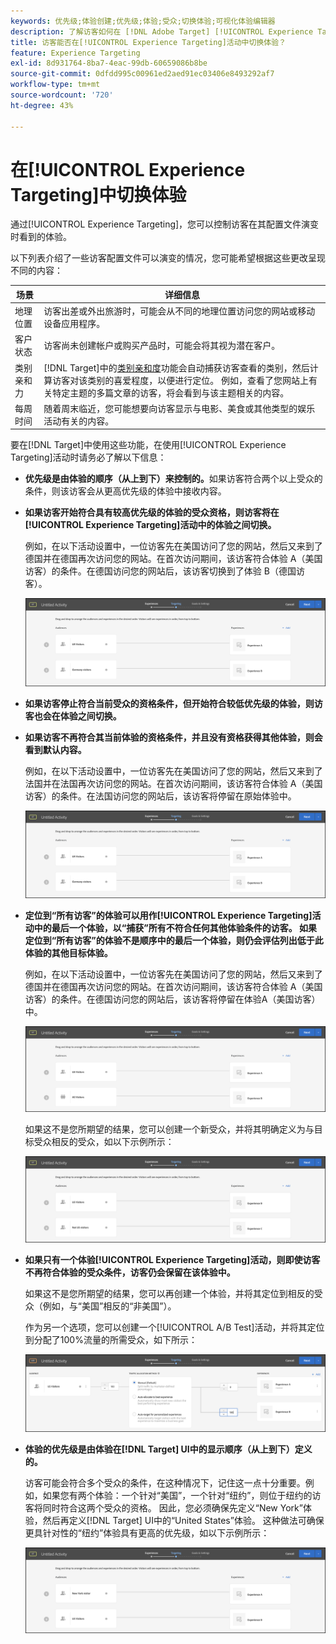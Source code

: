```yaml
---
keywords: 优先级;体验创建;优先级;体验;受众;切换体验;可视化体验编辑器
description: 了解访客如何在 [!DNL Adobe Target] [!UICONTROL Experience Targeting] (XT)活动中的体验之间随着其个人资料的发展而切换。
title: 访客能否在[!UICONTROL Experience Targeting]活动中切换体验？
feature: Experience Targeting
exl-id: 8d931764-8ba7-4eac-99db-60659086b8be
source-git-commit: 0dfdd995c00961ed2aed91ec03406e8493292af7
workflow-type: tm+mt
source-wordcount: '720'
ht-degree: 43%

---
```


# 在[!UICONTROL Experience Targeting]中切换体验

通过[!UICONTROL Experience Targeting]，您可以控制访客在其配置文件演变时看到的体验。

以下列表介绍了一些访客配置文件可以演变的情况，您可能希望根据这些更改呈现不同的内容：

| 场景 | 详细信息 |
|--- |--- |
| 地理位置 | 访客出差或外出旅游时，可能会从不同的地理位置访问您的网站或移动设备应用程序。 |
| 客户状态 | 访客尚未创建帐户或购买产品时，可能会将其视为潜在客户。 |
| 类别亲和力 | [!DNL Target]中的[类别亲和度](/help/main/c-target/c-visitor-profile/category-affinity.md)功能会自动捕获访客查看的类别，然后计算访客对该类别的喜爱程度，以便进行定位。 例如，查看了您网站上有关特定主题的多篇文章的访客，将会看到与该主题相关的内容。 |
| 每周时间 | 随着周末临近，您可能想要向访客显示与电影、美食或其他类型的娱乐活动有关的内容。 |

要在[!DNL Target]中使用这些功能，在使用[!UICONTROL Experience Targeting]活动时请务必了解以下信息：

* **优先级是由体验的顺序（从上到下）来控制的。**&#x200B;如果访客符合两个以上受众的条件，则该访客会从更高优先级的体验中接收内容。
* **如果访客开始符合具有较高优先级的体验的受众资格，则访客将在[!UICONTROL Experience Targeting]活动中的体验之间切换。**

  例如，在以下活动设置中，一位访客先在美国访问了您的网站，然后又来到了德国并在德国再次访问您的网站。在首次访问期间，该访客符合体验 A（美国访客）的条件。在德国访问您的网站后，该访客切换到了体验 B（德国访客）。

  ![优先级：美国 > 德国](/help/main/c-activities/t-experience-target/t-xt-create/assets/xt_priority_us_germany-new.png)

* **如果访客停止符合当前受众的资格条件，但开始符合较低优先级的体验，则访客也会在体验之间切换。**
* **如果访客不再符合其当前体验的资格条件，并且没有资格获得其他体验，则会看到默认内容。**

  例如，在以下活动设置中，一位访客先在美国访问了您的网站，然后又来到了法国并在法国再次访问您的网站。在首次访问期间，该访客符合体验 A（美国访客）的条件。在法国访问您的网站后，该访客将停留在原始体验中。

  ![优先级：美国 > 德国](/help/main/c-activities/t-experience-target/t-xt-create/assets/xt_priority_us_germany-new.png)

* **定位到“所有访客”的体验可以用作[!UICONTROL Experience Targeting]活动中的最后一个体验，以“捕获”所有不符合任何其他体验条件的访客。 如果定位到“所有访客”的体验不是顺序中的最后一个体验，则仍会评估列出低于此体验的其他目标体验。**

  例如，在以下活动设置中，一位访客先在美国访问了您的网站，然后又来到了德国并在德国再次访问您的网站。在首次访问期间，该访客符合体验 A（美国访客）的条件。在德国访问您的网站后，该访客将停留在体验A（美国访客）中。

  ![优先级：美国 > 所有访客](/help/main/c-activities/t-experience-target/t-xt-create/assets/xt_priority_us_all_visitors-new.png)

  如果这不是您所期望的结果，您可以创建一个新受众，并将其明确定义为与目标受众相反的受众，如以下示例所示：

  ![优先级：美国 > 非美国](/help/main/c-activities/t-experience-target/t-xt-create/assets/xt_priority_us_not_us-new.png)

* **如果只有一个体验[!UICONTROL Experience Targeting]活动，则即使访客不再符合体验的受众条件，访客仍会保留在该体验中。**

  如果这不是您所期望的结果，您可以再创建一个体验，并将其定位到相反的受众（例如，与“美国”相反的“非美国”）。

  作为另一个选项，您可以创建一个[!UICONTROL A/B Test]活动，并将其定位到分配了100%流量的所需受众，如下所示：

  ![优先级：一个体验](/help/main/c-activities/t-experience-target/t-xt-create/assets/xt_priority_one_experience-new.png)

* **体验的优先级是由体验在[!DNL Target] UI中的显示顺序（从上到下）定义的。**

  访客可能会符合多个受众的条件，在这种情况下，记住这一点十分重要。例如，如果您有两个体验：一个针对“美国”，一个针对“纽约”，则位于纽约的访客将同时符合这两个受众的资格。 因此，您必须确保先定义“New York”体验，然后再定义[!DNL Target] UI中的“United States”体验。 这种做法可确保更具针对性的“纽约”体验具有更高的优先级，如以下示例所示：

  ![优先级：纽约 > 美国](/help/main/c-activities/t-experience-target/t-xt-create/assets/xt_priority_ny_us-new.png)
